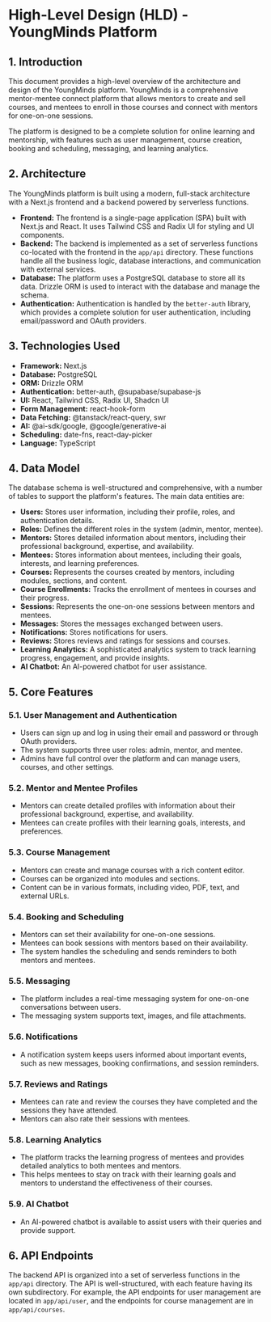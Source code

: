 
# High-Level Design (HLD) - YoungMinds Platform

## 1. Introduction

This document provides a high-level overview of the architecture and design of the YoungMinds platform. YoungMinds is a comprehensive mentor-mentee connect platform that allows mentors to create and sell courses, and mentees to enroll in those courses and connect with mentors for one-on-one sessions.

The platform is designed to be a complete solution for online learning and mentorship, with features such as user management, course creation, booking and scheduling, messaging, and learning analytics.

## 2. Architecture

The YoungMinds platform is built using a modern, full-stack architecture with a Next.js frontend and a backend powered by serverless functions.

*   **Frontend:** The frontend is a single-page application (SPA) built with Next.js and React. It uses Tailwind CSS and Radix UI for styling and UI components.
*   **Backend:** The backend is implemented as a set of serverless functions co-located with the frontend in the `app/api` directory. These functions handle all the business logic, database interactions, and communication with external services.
*   **Database:** The platform uses a PostgreSQL database to store all its data. Drizzle ORM is used to interact with the database and manage the schema.
*   **Authentication:** Authentication is handled by the `better-auth` library, which provides a complete solution for user authentication, including email/password and OAuth providers.

## 3. Technologies Used

*   **Framework:** Next.js
*   **Database:** PostgreSQL
*   **ORM:** Drizzle ORM
*   **Authentication:** better-auth, @supabase/supabase-js
*   **UI:** React, Tailwind CSS, Radix UI, Shadcn UI
*   **Form Management:** react-hook-form
*   **Data Fetching:** @tanstack/react-query, swr
*   **AI:** @ai-sdk/google, @google/generative-ai
*   **Scheduling:** date-fns, react-day-picker
*   **Language:** TypeScript

## 4. Data Model

The database schema is well-structured and comprehensive, with a number of tables to support the platform's features. The main data entities are:

*   **Users:** Stores user information, including their profile, roles, and authentication details.
*   **Roles:** Defines the different roles in the system (admin, mentor, mentee).
*   **Mentors:** Stores detailed information about mentors, including their professional background, expertise, and availability.
*   **Mentees:** Stores information about mentees, including their goals, interests, and learning preferences.
*   **Courses:** Represents the courses created by mentors, including modules, sections, and content.
*   **Course Enrollments:** Tracks the enrollment of mentees in courses and their progress.
*   **Sessions:** Represents the one-on-one sessions between mentors and mentees.
*   **Messages:** Stores the messages exchanged between users.
*   **Notifications:** Stores notifications for users.
*   **Reviews:** Stores reviews and ratings for sessions and courses.
*   **Learning Analytics:** A sophisticated analytics system to track learning progress, engagement, and provide insights.
*   **AI Chatbot:** An AI-powered chatbot for user assistance.

## 5. Core Features

### 5.1. User Management and Authentication

*   Users can sign up and log in using their email and password or through OAuth providers.
*   The system supports three user roles: admin, mentor, and mentee.
*   Admins have full control over the platform and can manage users, courses, and other settings.

### 5.2. Mentor and Mentee Profiles

*   Mentors can create detailed profiles with information about their professional background, expertise, and availability.
*   Mentees can create profiles with their learning goals, interests, and preferences.

### 5.3. Course Management

*   Mentors can create and manage courses with a rich content editor.
*   Courses can be organized into modules and sections.
*   Content can be in various formats, including video, PDF, text, and external URLs.

### 5.4. Booking and Scheduling

*   Mentors can set their availability for one-on-one sessions.
*   Mentees can book sessions with mentors based on their availability.
*   The system handles the scheduling and sends reminders to both mentors and mentees.

### 5.5. Messaging

*   The platform includes a real-time messaging system for one-on-one conversations between users.
*   The messaging system supports text, images, and file attachments.

### 5.6. Notifications

*   A notification system keeps users informed about important events, such as new messages, booking confirmations, and session reminders.

### 5.7. Reviews and Ratings

*   Mentees can rate and review the courses they have completed and the sessions they have attended.
*   Mentors can also rate their sessions with mentees.

### 5.8. Learning Analytics

*   The platform tracks the learning progress of mentees and provides detailed analytics to both mentees and mentors.
*   This helps mentees to stay on track with their learning goals and mentors to understand the effectiveness of their courses.

### 5.9. AI Chatbot

*   An AI-powered chatbot is available to assist users with their queries and provide support.

## 6. API Endpoints

The backend API is organized into a set of serverless functions in the `app/api` directory. The API is well-structured, with each feature having its own subdirectory. For example, the API endpoints for user management are located in `app/api/user`, and the endpoints for course management are in `app/api/courses`.
